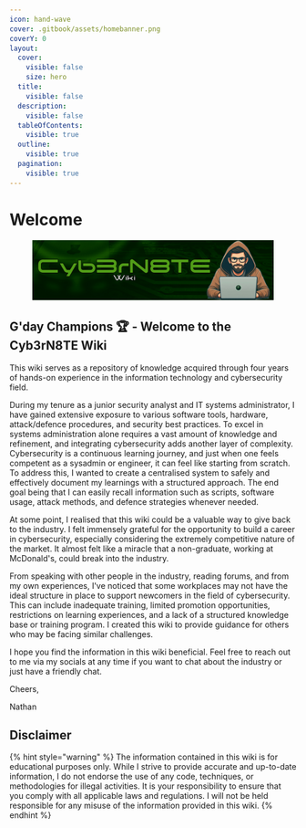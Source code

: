 ```yaml
---
icon: hand-wave
cover: .gitbook/assets/homebanner.png
coverY: 0
layout:
  cover:
    visible: false
    size: hero
  title:
    visible: false
  description:
    visible: false
  tableOfContents:
    visible: true
  outline:
    visible: true
  pagination:
    visible: true
---
```


# Welcome

<figure><img src=".gitbook/assets/homebanner.png" alt=""><figcaption></figcaption></figure>

## G'day Champions 🏆 - Welcome to the Cyb3rN8TE Wiki <a href="#gday-champions-welcome-to-the-cyb3rn8te-wiki" id="gday-champions-welcome-to-the-cyb3rn8te-wiki"></a>

This wiki serves as a repository of knowledge acquired through four years of hands-on experience in the information technology and cybersecurity field.

During my tenure as a junior security analyst and IT systems administrator, I have gained extensive exposure to various software tools, hardware, attack/defence procedures, and security best practices. To excel in systems administration alone requires a vast amount of knowledge and refinement, and integrating cybersecurity adds another layer of complexity. Cybersecurity is a continuous learning journey, and just when one feels competent as a sysadmin or engineer, it can feel like starting from scratch. To address this, I wanted to create a centralised system to safely and effectively document my learnings with a structured approach. The end goal being that I can easily recall information such as scripts, software usage, attack methods, and defence strategies whenever needed.

At some point, I realised that this wiki could be a valuable way to give back to the industry. I felt immensely grateful for the opportunity to build a career in cybersecurity, especially considering the extremely competitive nature of the market. It almost felt like a miracle that a non-graduate, working at McDonald's, could break into the industry.

From speaking with other people in the industry, reading forums, and from my own experiences, I've noticed that some workplaces may not have the ideal structure in place to support newcomers in the field of cybersecurity. This can include inadequate training, limited promotion opportunities, restrictions on learning experiences, and a lack of a structured knowledge base or training program. I created this wiki to provide guidance for others who may be facing similar challenges.

I hope you find the information in this wiki beneficial. Feel free to reach out to me via my socials at any time if you want to chat about the industry or just have a friendly chat.

Cheers,

Nathan

## Disclaimer <a href="#disclaimer" id="disclaimer"></a>

{% hint style="warning" %}
The information contained in this wiki is for educational purposes only. While I strive to provide accurate and up-to-date information, I do not endorse the use of any code, techniques, or methodologies for illegal activities. It is your responsibility to ensure that you comply with all applicable laws and regulations. I will not be held responsible for any misuse of the information provided in this wiki.
{% endhint %}


